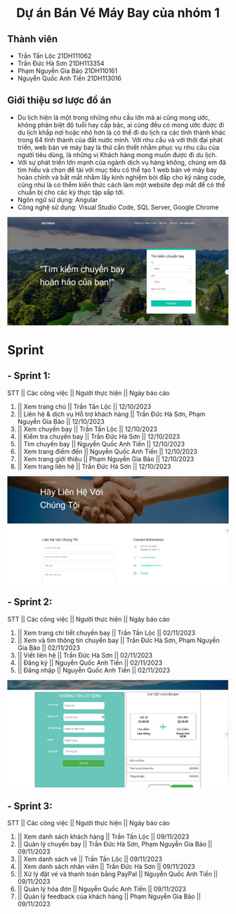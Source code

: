 <div>
<p align="center" width="300">
   <h1 align="center">Dự án Bán Vé Máy Bay của nhóm 1</h1>
</p>
</div>

## Thành viên
- Trần Tấn Lộc 21DH111062
- Trần Đức Hà Sơn 21DH113354
- Phạm Nguyễn Gia Bảo 21DH110161
- Nguyễn Quốc Anh Tiến 21DH113016

## Giới thiệu sơ lược đồ án
- Du lịch hiện là một trong những nhu cầu lớn mà ai cũng mong ước, không phân biệt độ tuổi hay cấp bậc, ai cũng đều có mong ước được đi du lịch khắp nơi hoặc nhỏ hơn là có thể đi du lịch ra các tỉnh thành khác trong 64 tỉnh thành của đất nước mình. Với nhu cầu và với thời đại phát triển, web bán vé máy bay là thứ cần thiết nhằm phục vụ nhu cầu của người tiêu dùng, là những vị Khách hàng mong muốn được đi du lịch.
- Với sự phát triển lớn mạnh của ngành dịch vụ hàng không, chúng em đã tìm hiểu và chọn đề tài với mục tiêu có thể tạo 1 web bán vé máy bay hoàn chỉnh và bắt mắt nhằm lấy kinh nghiệm bòi đắp cho kỹ năng code, cũng như là có thểm kiến thức cách làm một website đẹp mắt để có thể chuẩn bị cho các kỳ thực tập sắp tới.
- Ngôn ngữ sử dụng: Angular
- Công nghệ sử dụng: Visual Studio Code, SQL Server, Google Chrome
<img src="src/assets/images/z4841433633353_c698ecc040cf24757894b7fe3495c225.jpg" align="center"/>

# Sprint
## - Sprint 1:
  STT ||              Các công việc                   ||     Người thực hiện                                      ||     Ngày báo cáo
  1.  ||    Xem trang chủ                             ||      Trần Tấn Lộc                                        ||     12/10/2023
  2.  ||    Liên hệ & dịch vụ Hỗ trợ khách hàng       ||      Trần Đức Hà Sơn, Phạm Nguyễn Gia Bảo                ||     12/10/2023
  3.  ||    Xem chuyến bay                            ||      Trần Tấn Lộc                                        ||     12/10/2023
  4.  ||    Kiểm tra chuyến bay                       ||      Trần Đức Hà Sơn                                     ||     12/10/2023
  5.  ||    Tìm chuyến bay                            ||      Nguyễn Quốc Anh Tiến                                ||     12/10/2023       
  6.  ||    Xem trang điểm đến                        ||      Nguyễn Quốc Anh Tiến                                ||     12/10/2023
  7.  ||    Xem trang giới thiệu                      ||      Phạm Nguyễn Gia Bảo                                 ||     12/10/2023
  8.  ||    Xem trang liên hệ                         ||      Trần Đức Hà Sơn                                     ||     12/10/2023
<img src="src/assets/images/z4841437023906_6b1e31531deda04daf60273bdc7167c9.jpg" align="center"/>

## - Sprint 2: 
  STT ||              Các công việc                   ||     Người thực hiện                                      ||     Ngày báo cáo
  1.  ||    Xem trang chi tiết chuyến bay             ||      Trần Tấn Lộc                                        ||     02/11/2023
  2.  ||    Xem và tìm thông tin chuyển bay           ||      Trần Đức Hà Sơn, Phạm Nguyễn Gia Bảo                ||     02/11/2023
  3.  ||    Viết liên hệ                              ||      Trần Đức Hà Sơn                                     ||     02/11/2023
  4.  ||    Đăng ký                                   ||      Nguyễn Quốc Anh Tiến                                ||     02/11/2023
  5.  ||    Đăng nhập                                 ||      Nguyễn Quốc Anh Tiến                                ||     02/11/2023
<img src="src/assets/images/z4841438193867_37fe88b6040262d7aff237cb89a9a0ea.jpg" align="center"/>

## - Sprint 3:
  STT ||              Các công việc                   ||     Người thực hiện                                      ||      Ngày báo cáo
  1.  ||    Xem danh sách khách hàng                  ||      Trần Tấn Lộc                                        ||      09/11/2023
  2.  ||    Quản lý chuyến bay                        ||      Trần Đức Hà Sơn, Phạm Nguyễn Gia Bảo                ||      09/11/2023
  3.  ||    Xem danh sách vé                          ||      Trần Tấn Lộc                                        ||      09/11/2023
  4.  ||    Xem danh sách nhân viên                   ||      Trần Đức Hà Sơn                                     ||      09/11/2023
  5.  ||    Xử lý đặt vé và thanh toán bằng PayPal    ||      Nguyễn Quốc Anh Tiến                                ||      09/11/2023
  6.  ||    Quản lý hóa đơn                           ||      Nguyễn Quốc Anh Tiến                                ||      09/11/2023
  7.  ||    Quản lý feedback của khách hàng           ||      Phạm Nguyễn Gia Bảo                                 ||      09/11/2023


  


